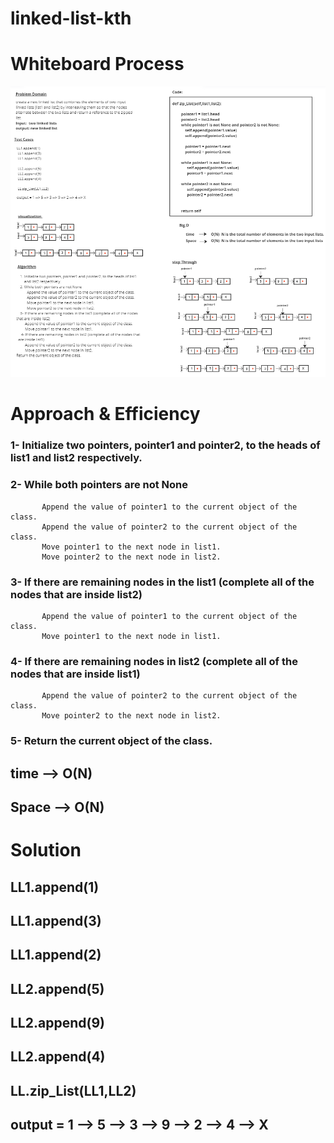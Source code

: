 # linked-list-kth

# Whiteboard Process
![zip_List](./zip_List.png)

# Approach & Efficiency
### 1- Initialize two pointers, pointer1 and pointer2, to the heads of list1 and list2 respectively.
### 2- While both pointers are not None
           Append the value of pointer1 to the current object of the class.
           Append the value of pointer2 to the current object of the class.
           Move pointer1 to the next node in list1.
           Move pointer2 to the next node in list2.
### 3- If there are remaining nodes in the list1 (complete all of the nodes that are inside list2)
           Append the value of pointer1 to the current object of the class.
           Move pointer1 to the next node in list1.
### 4- If there are remaining nodes in list2 (complete all of the nodes that   are inside list1)
           Append the value of pointer2 to the current object of the class.
           Move pointer2 to the next node in list2.
### 5- Return the current object of the class.

## time --> O(N)
## Space --> O(N) 



# Solution

## LL1.append(1)
## LL1.append(3)
## LL1.append(2)

## LL2.append(5)
## LL2.append(9)
## LL2.append(4)

## LL.zip_List(LL1,LL2)

## output = 1 --> 5 --> 3 --> 9 --> 2 --> 4 --> X